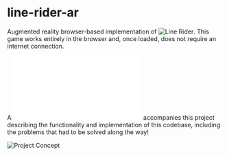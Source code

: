 # line-rider-ar
Augmented reality browser-based implementation of ![Line Rider](https://www.linerider.com/). This game works entirely in the browser and, once loaded, does not require an internet connection.

A ![report](res/AR_Report.pdf) accompanies this project describing the functionality and implementation of this codebase, including the problems that had to be solved along the way!

![Project Concept](res/ProjectConcept.png)
